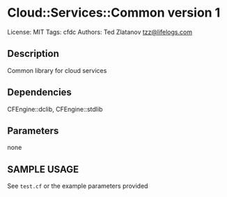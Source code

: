 # Cloud::Services::Common version 1

License: MIT
Tags: cfdc
Authors: Ted Zlatanov <tzz@lifelogs.com>

## Description
Common library for cloud services

## Dependencies
CFEngine::dclib, CFEngine::stdlib

## Parameters
none

## SAMPLE USAGE
See `test.cf` or the example parameters provided

